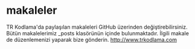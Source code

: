 # makaleler
TR Kodlama'da paylaşılan makaleleri GitHub üzerinden değiştirebilirsiniz. Bütün makalelerimiz \_posts klasörünün içinde bulunmaktadır. İlgili makale de düzenlemenizi yaparak bize gönderin.
http://www.trkodlama.com

